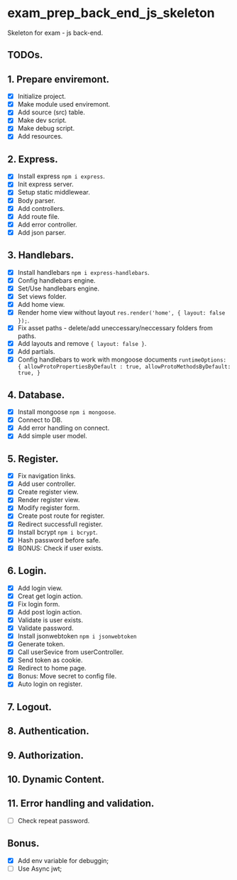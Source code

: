 # exam_prep_back_end_js_skeleton
Skeleton for exam - js back-end.


## TODOs.
##  1. Prepare enviremont.
-[X] Initialize project.
-[X] Make module used enviremont.
-[X] Add source (src) table.
-[X] Make dev script.
-[X] Make debug script.
-[X] Add resources.

##  2. Express.
- [X] Install express `npm i express`.
- [X] Init express server.
- [X] Setup static middlewear.
- [X] Body parser.
- [X] Add controllers.
- [X] Add route file.
- [X] Add error controller.
- [X] Add json parser.

## 3. Handlebars.
- [X] Install handlebars `npm i express-handlebars`.
- [X] Config handlebars engine.
- [X] Set/Use handlebars engine.
- [X] Set views folder.
- [X] Add home view.
- [X] Render home view without layout `res.render('home', { layout: false });`. 
- [X] Fix asset paths - delete/add uneccessary/neccessary folders from paths.
- [x] Add layouts and remove `{ layout: false }`.
- [X] Add partials.
- [X] Config handlebars to work with mongoose documents `runtimeOptions: { allowProtoPropertiesByDefault : true,
                                                                           allowProtoMethodsByDefault: true, }`

## 4. Database.
- [X] Install mongoose `npm i mongoose`.
- [X] Connect to DB.
- [X] Add error handling on connect.
- [X] Add simple user model.

## 5. Register.
- [X] Fix navigation links.
- [X] Add user controller.
- [X] Create register view.
- [X] Render register view.
- [X] Modify register form.
- [X] Create post route for register.
- [X] Redirect successfull register.
- [X] Install bcrypt `npm i bcrypt`. 
- [X] Hash password before safe.
- [X] BONUS: Check if user exists.

## 6. Login.
- [X] Add login view.
- [X] Creat get login action.
- [X] Fix login form. 
- [X] Add post login action.
- [X] Validate is user exists.
- [X] Validate password. 
- [X] Install jsonwebtoken `npm i jsonwebtoken`
- [X] Generate token.
- [X] Call userSevice from userController.
- [X] Send token as cookie.
- [X] Redirect to home page.
- [X] Bonus: Move secret to config file.
- [X] Auto login on register.

## 7. Logout.
## 8. Authentication.
## 9. Authorization.
## 10. Dynamic Content.
## 11. Error handling and validation.
- [ ] Check repeat password.

## Bonus.
-[X] Add env variable for debuggin;
-[ ] Use Async jwt;